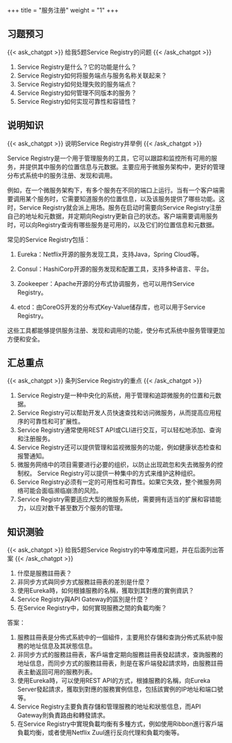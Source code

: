 +++
title = "服务注册"
weight = "1"
+++
## 习题预习
{{< ask_chatgpt >}}
给我5题Service Registry的问题
{{< /ask_chatgpt >}}



1. Service Registry是什么？它的功能是什么？
2. Service Registry如何将服务端点与服务名称关联起来？ 
3. Service Registry如何处理失败的服务端点？ 
4. Service Registry如何管理不同版本的服务？ 
5. Service Registry如何实现可靠性和容错性？   

## 说明知识
{{< ask_chatgpt >}}
说明Service Registry并举例
{{< /ask_chatgpt >}}



Service Registry是一个用于管理服务的工具，它可以跟踪和监控所有可用的服务，并提供其中服务的位置信息与元数据。主要应用于微服务架构中，更好的管理分布式系统中的服务注册、发现和调用。

例如，在一个微服务架构下，有多个服务在不同的端口上运行。当有一个客户端需要调用某个服务时，它需要知道服务的位置信息，以及该服务提供了哪些功能。这时，Service Registry就会派上用场。服务在启动时需要向Service Registry注册自己的地址和元数据，并定期向Registry更新自己的状态。客户端需要调用服务时，可以向Registry查询有哪些服务是可用的，以及它们的位置信息和元数据。

常见的Service Registry包括：

1. Eureka：Netflix开源的服务发现工具，支持Java，Spring Cloud等。

2. Consul：HashiCorp开源的服务发现和配置工具，支持多种语言、平台。

3. Zookeeper：Apache开源的分布式协调服务，也可以用作Service Registry。

4. etcd：由CoreOS开发的分布式Key-Value储存库，也可以用于Service Registry。

这些工具都能够提供服务注册、发现和调用的功能，使分布式系统中服务管理更加方便和安全。   

## 汇总重点
{{< ask_chatgpt >}}
条列Service Registry的重点
{{< /ask_chatgpt >}}



1. Service Registry是一种中央化的系统，用于管理和追踪微服务的位置和元数据。 
2. Service Registry可以帮助开发人员快速查找和访问微服务，从而提高应用程序的可靠性和可扩展性。 
3. Service Registry通常使用REST API或CLI进行交互，可以轻松地添加、查询和注册服务。 
4. Service Registry还可以提供管理和监视微服务的功能，例如健康状态检查和报警通知。 
5. 微服务网络中的项目需要进行必要的组织，以防止出现疏忽和失去微服务的控制权。 Service Registry可以提供一种集中的方式来维护这种组织。 
6. Service Registry必须有一定的可用性和可靠性。如果它失效，整个微服务网络可能会面临濒临崩溃的风险。 
7. Service Registry需要适应大型的微服务系统，需要拥有适当的扩展和容错能力，以应对数千甚至数万个服务的管理。   

## 知识测验
{{< ask_chatgpt >}}
给我5题Service Registry的中等难度问题，并在后面列出答案
{{< /ask_chatgpt >}}



1. 什麼是服務註冊表？
2. 非同步方式與同步方式服務註冊表的差別是什麼？
3. 使用Eureka時，如何根據服務的名稱，獲取到其對應的實例資訊？
4. Service Registry與API Gateway的區別是什麼？
5. 在Service Registry中，如何實現服務之間的負載均衡？

答案：

1. 服務註冊表是分佈式系統中的一個組件，主要用於存儲和查詢分佈式系統中服務的地址信息及其狀態信息。
2. 非同步方式的服務註冊表，客戶端會定期向服務註冊表發起請求，查詢服務的地址信息，而同步方式的服務註冊表，則是在客戶端發起請求時，由服務註冊表主動返回可用的服務列表。
3. 使用Eureka時，可以使用REST API的方式，根據服務的名稱，向Eureka Server發起請求，獲取到對應的服務實例信息，包括該實例的IP地址和端口號等。
4. Service Registry主要負責存儲和管理服務的地址和狀態信息，而API Gateway則負責路由和轉發請求。
5. 在Service Registry中實現負載均衡有多種方式，例如使用Ribbon進行客戶端負載均衡，或者使用Netflix Zuul進行反向代理和負載均衡等。   

